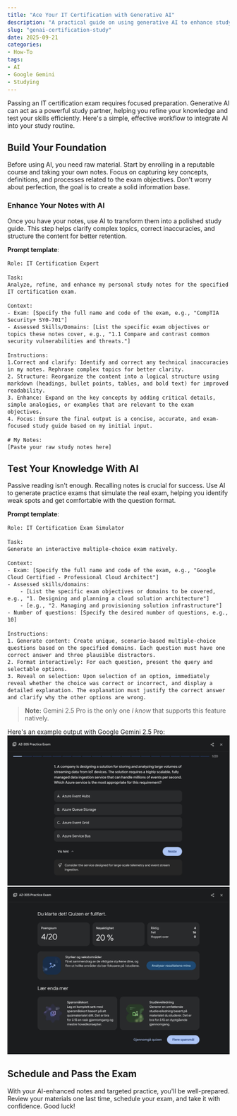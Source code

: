 ```yaml
---
title: "Ace Your IT Certification with Generative AI"
description: "A practical guide on using generative AI to enhance study notes, create practice quizzes, and confidently pass your next IT certification exam."
slug: "genai-certification-study"
date: 2025-09-21
categories:
- How-To
tags:
- AI
- Google Gemini
- Studying
---
```


Passing an IT certification exam requires focused preparation. Generative AI can act as a powerful study partner, helping you refine your knowledge and test your skills efficiently. Here's a simple, effective workflow to integrate AI into your study routine.

## Build Your Foundation

Before using AI, you need raw material. Start by enrolling in a reputable course and taking your own notes. Focus on capturing key concepts, definitions, and processes related to the exam objectives. Don't worry about perfection, the goal is to create a solid information base.

### Enhance Your Notes with AI

Once you have your notes, use AI to transform them into a polished study guide. This step helps clarify complex topics, correct inaccuracies, and structure the content for better retention.

**Prompt template**:
```
Role: IT Certification Expert

Task:
Analyze, refine, and enhance my personal study notes for the specified IT certification exam.

Context:
- Exam: [Specify the full name and code of the exam, e.g., "CompTIA Security+ SY0-701"]
- Assessed Skills/Domains: [List the specific exam objectives or topics these notes cover, e.g., "1.1 Compare and contrast common security vulnerabilities and threats."]

Instructions:
1.Correct and clarify: Identify and correct any technical inaccuracies in my notes. Rephrase complex topics for better clarity.
2. Structure: Reorganize the content into a logical structure using markdown (headings, bullet points, tables, and bold text) for improved readability.
3. Enhance: Expand on the key concepts by adding critical details, simple analogies, or examples that are relevant to the exam objectives.
4. Focus: Ensure the final output is a concise, accurate, and exam-focused study guide based on my initial input.

# My Notes:
[Paste your raw study notes here]
```

## Test Your Knowledge With AI
Passive reading isn't enough. Recalling notes is crucial for success. Use AI to generate practice exams that simulate the real exam, helping you identify weak spots and get comfortable with the question format.

**Prompt template**:
```
Role: IT Certification Exam Simulator

Task:
Generate an interactive multiple-choice exam natively.

Context:
- Exam: [Specify the full name and code of the exam, e.g., "Google Cloud Certified - Professional Cloud Architect"]
- Assessed skills/domains:
    - [List the specific exam objectives or domains to be covered, e.g., "1. Designing and planning a cloud solution architecture"]
    - [e.g., "2. Managing and provisioning solution infrastructure"]
- Number of questions: [Specify the desired number of questions, e.g., 10]

Instructions:
1. Generate content: Create unique, scenario-based multiple-choice questions based on the specified domains. Each question must have one correct answer and three plausible distractors.
2. Format interactively: For each question, present the query and selectable options.
3. Reveal on selection: Upon selection of an option, immediately reveal whether the choice was correct or incorrect, and display a detailed explanation. The explanation must justify the correct answer and clarify why the other options are wrong.
```

> **Note:** Gemini 2.5 Pro is the only one *I know* that supports this feature natively.

Here's an example output with Google Gemini 2.5 Pro:
![](exam-question.jpg)
![](exam-end.jpg)

## Schedule and Pass the Exam
With your AI-enhanced notes and targeted practice, you'll be well-prepared. Review your materials one last time, schedule your exam, and take it with confidence. Good luck!